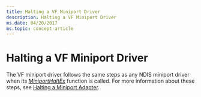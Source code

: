 ```yaml
---
title: Halting a VF Miniport Driver
description: Halting a VF Miniport Driver
ms.date: 04/20/2017
ms.topic: concept-article
---
```


# Halting a VF Miniport Driver


The VF miniport driver follows the same steps as any NDIS miniport driver when its [*MiniportHaltEx*](/windows-hardware/drivers/ddi/ndis/nc-ndis-miniport_halt) function is called. For more information about these steps, see [Halting a Miniport Adapter](halting-a-miniport-adapter.md).

 

